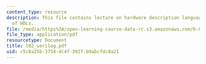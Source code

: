 ```yaml
---
content_type: resource
description: This file contains lecture on hardware description languages and advantages
  of HDLs.
file: /media/https%3A/open-learning-course-data-rc.s3.amazonaws.com/6-884-complex-digital-systems-spring-2005/c5c8a25b3754dc4f302fb9abcfdc8a21_l02_verilog.pdf
file_type: application/pdf
resourcetype: Document
title: l02_verilog.pdf
uid: c5c8a25b-3754-dc4f-302f-b9abcfdc8a21
---
```


